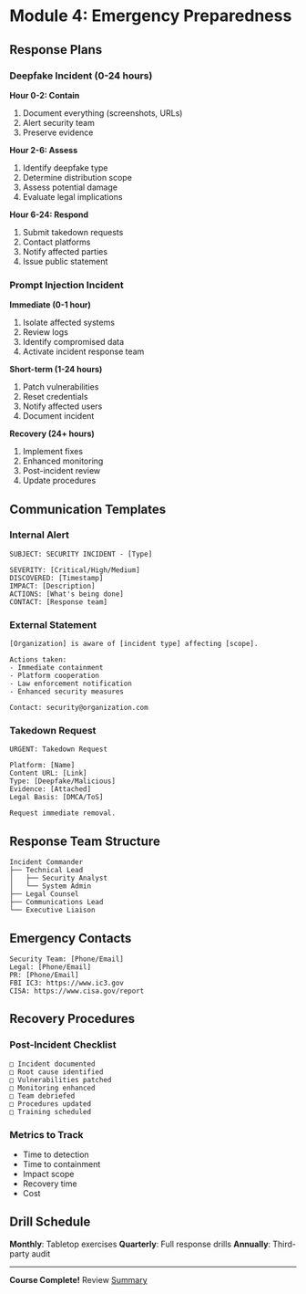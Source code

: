 # Module 4: Emergency Preparedness

## Response Plans

### Deepfake Incident (0-24 hours)

**Hour 0-2: Contain**
1. Document everything (screenshots, URLs)
2. Alert security team
3. Preserve evidence

**Hour 2-6: Assess**
1. Identify deepfake type
2. Determine distribution scope
3. Assess potential damage
4. Evaluate legal implications

**Hour 6-24: Respond**
1. Submit takedown requests
2. Contact platforms
3. Notify affected parties
4. Issue public statement

### Prompt Injection Incident

**Immediate (0-1 hour)**
1. Isolate affected systems
2. Review logs
3. Identify compromised data
4. Activate incident response team

**Short-term (1-24 hours)**
1. Patch vulnerabilities
2. Reset credentials
3. Notify affected users
4. Document incident

**Recovery (24+ hours)**
1. Implement fixes
2. Enhanced monitoring
3. Post-incident review
4. Update procedures

## Communication Templates

### Internal Alert
```
SUBJECT: SECURITY INCIDENT - [Type]

SEVERITY: [Critical/High/Medium]
DISCOVERED: [Timestamp]
IMPACT: [Description]
ACTIONS: [What's being done]
CONTACT: [Response team]
```

### External Statement
```
[Organization] is aware of [incident type] affecting [scope].

Actions taken:
- Immediate containment
- Platform cooperation
- Law enforcement notification
- Enhanced security measures

Contact: security@organization.com
```

### Takedown Request
```
URGENT: Takedown Request

Platform: [Name]
Content URL: [Link]
Type: [Deepfake/Malicious]
Evidence: [Attached]
Legal Basis: [DMCA/ToS]

Request immediate removal.
```

## Response Team Structure

```
Incident Commander
├── Technical Lead
│   ├── Security Analyst
│   └── System Admin
├── Legal Counsel
├── Communications Lead
└── Executive Liaison
```

## Emergency Contacts

```
Security Team: [Phone/Email]
Legal: [Phone/Email]
PR: [Phone/Email]
FBI IC3: https://www.ic3.gov
CISA: https://www.cisa.gov/report
```

## Recovery Procedures

### Post-Incident Checklist
```
□ Incident documented
□ Root cause identified
□ Vulnerabilities patched
□ Monitoring enhanced
□ Team debriefed
□ Procedures updated
□ Training scheduled
```

### Metrics to Track
- Time to detection
- Time to containment
- Impact scope
- Recovery time
- Cost

## Drill Schedule

**Monthly**: Tabletop exercises
**Quarterly**: Full response drills
**Annually**: Third-party audit

---

**Course Complete!** Review [Summary](../../SUMMARY.md)

